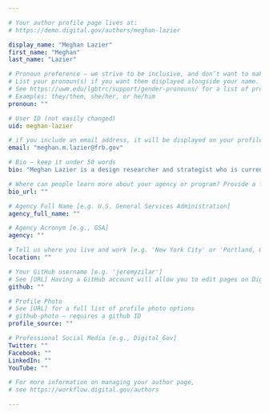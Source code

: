 ```yaml
---

# Your author profile page lives at:
# https://demo.digital.gov/authors/meghan-lazier

display_name: "Meghan Lazier"
first_name: "Meghan"
last_name: "Lazier"

# Pronoun preference — we strive to be inclusive, and don’t want to make assumptions on a person’s first name (be it a gender-neutral name, or is one more common in languages other than English). Learn more http://www.MyPronouns.org
# List your pronoun(s) if you want them displayed alongside your name. Leave it blank and we'll use just your name.
# See https://uwm.edu/lgbtrc/support/gender-pronouns/ for a list of pronouns
# Examples: they/them, she/her, or he/him
pronoun: ""

# User ID (not easily changed)
uid: meghan-lazier

# if you include an email address, it will be displayed on your profile page
email: "meghan.m.lazier@frb.gov"

# Bio — keep it under 50 words
bio: "Meghan Lazier is a design researcher and strategist who is currently creating apps and tools for economists at the Federal Reserve Board. Before joining the Board, Meghan was a designer at the Lab @ OPM. She is a graduate of the Design for Social Innovation MFA program at the School of Visual Arts in NYC and her work has been featured in the New York Times and Fast Company."

# Where can people learn more about your agency or program? Provide a full URL [e.g. 'https://www.example.gov/']
bio_url: ""

# Agency Full Name [e.g. U.S. General Services Administration]
agency_full_name: ""

# Agency Acronym [e.g., GSA]
agency: ""

# Tell us where you live and work [e.g. 'New York City' or 'Portland, OR']
location: ""

# Your GitHub username [e.g. 'jeremyzilar']
# See [URL] Having a GitHub account will allow you to edit pages on DigitalGov. The image used in your GitHub account can also be used to populate your digital.gov profile photo.
github: ""

# Profile Photo
# See [URL] for a full list of profile photo options
# github-photo — requires a github ID
profile_source: ""

# Professional Social Media [e.g., Digital_Gov]
Twitter: ""
Facebook: ""
LinkedIn: ""
YouTube: ""

# For more information on managing your author page,
# see https://workflow.digital.gov/authors

---
```

